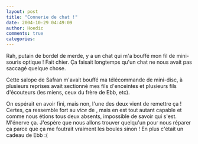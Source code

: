 ```yaml
---
layout: post
title: "Connerie de chat !"
date: 2004-10-29 04:49:09
author: Hoedic
comments: true
categories: 
---
```



Rah, putain de bordel de merde, y a un chat qui m'a bouffé mon fil de mini-souris optique ! Fait chier. Ça faisait longtemps qu'un chat ne nous avait pas saccagé quelque chose.

Cette salope de Safran m'avait bouffé ma télécommande de mini-disc, à plusieurs reprises avait sectionné mes fils d'enceintes et plusieurs fils d'écouteurs (les miens, ceux du frère de Ebb, etc).

On espérait en avoir fini, mais non, l'une des deux vient de remettre ça ! Certes, ça ressemble fort au *vice* de , mais  en est tout autant capable et comme nous étions tous deux absents, impossible de savoir qui s'est. M'énerve ça. J'espère que nous allons trouver quelqu'un pour nous réparer ça parce que ça me foutrait vraiment les boules sinon ! En plus c'était un cadeau de Ebb :(